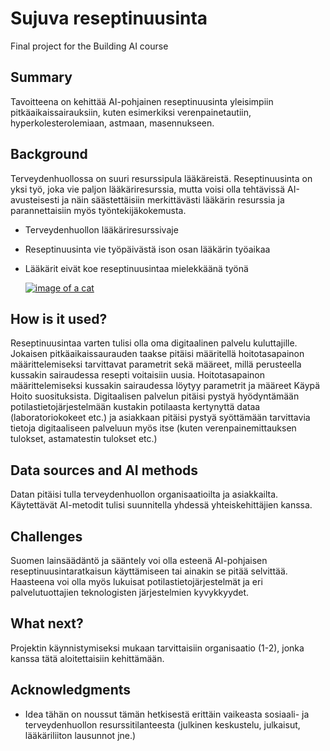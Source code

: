 
# Sujuva reseptinuusinta

Final project for the Building AI course

## Summary

Tavoitteena on kehittää AI-pohjainen reseptinuusinta yleisimpiin pitkäaikaissairauksiin, kuten esimerkiksi verenpainetautiin, hyperkolesterolemiaan, astmaan, masennukseen.



## Background

Terveydenhuollossa on suuri resurssipula lääkäreistä. Reseptinuusinta on yksi työ, joka vie paljon lääkäriresurssia, mutta voisi olla tehtävissä AI-avusteisesti ja näin säästettäisiin merkittävästi lääkärin resurssia ja parannettaisiin myös työntekijäkokemusta.

* Terveydenhuollon lääkäriresurssivaje
* Reseptinuusinta vie työpäivästä ison osan lääkärin työaikaa
* Lääkärit eivät koe reseptinuusintaa mielekkäänä työnä

  [![image of a cat](/cat_image.jpg)](https://cdn.pixabay.com/photo/2014/12/10/20/56/medical-563427_1280.jpg)

## How is it used?

Reseptinuusintaa varten tulisi olla oma digitaalinen palvelu kuluttajille. Jokaisen pitkäaikaissaurauden taakse pitäisi määritellä hoitotasapainon määrittelemiseksi tarvittavat parametrit sekä määreet, millä perusteella kussakin sairaudessa resepti voitaisiin uusia. Hoitotasapainon määrittelemiseksi kussakin sairaudessa löytyy parametrit ja määreet Käypä Hoito suosituksista. Digitaalisen palvelun pitäisi pystyä hyödyntämään potilastietojärjestelmään kustakin potilaasta kertynyttä dataa (laboratoriokokeet etc.) ja asiakkaan pitäisi pystyä syöttämään tarvittavia tietoja digitaaliseen palveluun myös itse (kuten verenpainemittauksen tulokset, astamatestin tulokset etc.)



## Data sources and AI methods
Datan pitäisi tulla terveydenhuollon organisaatioilta ja asiakkailta. Käytettävät AI-metodit tulisi suunnitella yhdessä yhteiskehittäjien kanssa. 


## Challenges

Suomen lainsäädäntö ja sääntely voi olla esteenä AI-pohjaisen reseptinuusintaratkaisun käyttämiseen tai ainakin se pitää selvittää. Haasteena voi olla myös lukuisat potilastietojärjestelmät ja eri palvelutuottajien teknologisten järjestelmien kyvykkyydet. 
## What next?

Projektin käynnistymiseksi mukaan tarvittaisiin organisaatio (1-2), jonka kanssa tätä aloitettaisiin kehittämään.

## Acknowledgments

* Idea tähän on noussut tämän hetkisestä erittäin vaikeasta sosiaali- ja terveydenhuollon resurssitilanteesta (julkinen keskustelu, julkaisut, lääkäriliiton lausunnot jne.) 
